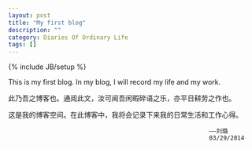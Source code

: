 ```yaml
---
layout: post
title: "My first blog"
description: ""
category: Diaries Of Ordinary Life 
tags: []
---
```

{% include JB/setup %}


This is my first blog. In my blog, I will record my life and my work.

此乃吾之博客也。通阅此文，汝可闻吾闲暇碎语之乐，亦平日耕劳之作也。

这是我的博客空间。在此博客中，我将会记录下来我的日常生活和工作心得。
                                
                                                          
                                                             ——刘璐
                                                             03/29/2014